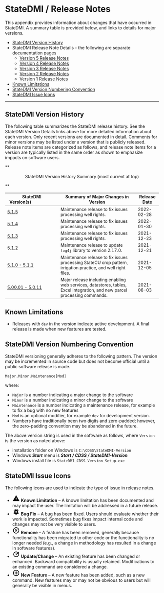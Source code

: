 # StateDMI / Release Notes #

This appendix provides information about changes that have occurred in StateDMI.
A summary table is provided below, and links to details for major versions.

* [StateDMI Version History](#statedmi-version-history)
* StateDMI Release Note Details - the following are separate documentation pages
	+ [Version 5 Release Notes](release-notes-05.md)
	+ [Version 4 Release Notes](release-notes-04.md)
	+ [Version 3 Release Notes](release-notes-03.md)
	+ [Version 2 Release Notes](release-notes-02.md)
	+ [Version 1 Release Notes](release-notes-01.md)
* [Known Limitations](#known-limitations)
* [StateDMI Version Numbering Convention](#statedmi-version-numbering-convention)
* [StateDMI Issue Icons](#statedmi-issue-icons)

---------------

## StateDMI Version History ##

The following table summarizes the StateDMI release history.
See the StateDMI Version Details links above for more detailed information about each version.
Only recent versions are documented in detail.
Comments for minor versions may be listed under a version that is publicly released.
Release note items are categorized as follows,
and release note items for a version are typically listed in the same order as shown to emphasize impacts on software users.

**<p style="text-align: center;">
StateDMI Version History Summary (most current at top)
</p>**

|**StateDMI Version(s)**&nbsp;&nbsp;&nbsp;&nbsp;&nbsp;&nbsp;&nbsp;&nbsp;&nbsp;&nbsp;&nbsp;&nbsp;&nbsp;&nbsp;&nbsp;&nbsp;&nbsp;&nbsp;&nbsp;&nbsp;|**Summary of Major Changes in Version**|**Release Date**|
|--|--|--|
|[5.1.5](release-notes-05.md)|Maintenance release to fix issues processing well rights. | 2022-02-28 |
|[5.1.4](release-notes-05.md)|Maintenance release to fix issues processing well rights. | 2022-01-30 |
|[5.1.3](release-notes-05.md)|Maintenance release to fix issues processing well rights. | 2021-12-23 |
|[5.1.2](release-notes-05.md)|Maintenance release to update `log4j` library to version 2.17.0. | 2021-12-21 |
|[5.1.0 - 5.1.1](release-notes-05.md)|Maintenance release to fix issues processing StateCU crop pattern, irrigation practice, and well right files. | 2021-12-05 |
|[5.00.01 - 5.0.11](release-notes-05.md)|Major release including enabling web services, datastores, tables, Excel integration, and new parcel processing commands. | 2021-06-03 |

## Known Limitations ##

* Releases with `dev` in the version indicate active development.
A final release is made when new features are tested.

## StateDMI Version Numbering Convention ##

StateDMI versioning generally adheres to the following pattern.
The version may be incremented in source code but does not become official until a public software release is made.

```
Major.Minor.Maintenance[Mod]
```
where:

* `Major` is a number indicating a major change to the software
* `Minor` is a number indicating a minor change to the software
* `Maintenance` is a number indicating a maintenance release,
for example to fix a bug with no new features
* `Mod` is an optional modifier, for example `dev` for development version.
* Numbers have traditionally been two digits and zero-padded;
however, the zero-padding convention may be abandoned in the future.

The above version string is used in the software as follows, where `Version` is the version as noted above:

* installation folder on Windows is `C:\CDSS\StateDMI-Version`
* Windows ***Start*** menu is ***Start / CDSS / StateDMI-Version***
* Windows install file is `StateDMI_CDSS_Version_Setup.exe`

## StateDMI Issue Icons ##

The following icons are used to indicate the type of issue in release notes.

* ![limitation](limitation.png) **Known Limitation** – A known limitation has been documented and may impact the user.
The limitation will be addressed in a future release.
* ![bug](bug.png) **Bug Fix** – A bug has been fixed.  Users should evaluate whether their work is impacted.
Sometimes bug fixes impact internal code and changes may not be very visible to users.
* ![remove](remove.png) **Remove** – A feature has been removed, generally because functionality
has been migrated to other code or the functionality is no longer needed (e.g., a change in methodology
has resulted in a change in software features).
* ![change](change.png) **Update/Change** – An existing feature has been changed or enhanced.
Backward compatibility is usually retained.  Modifications to an existing command are considered a change.
* ![new](new.png) **New Feature** – A new feature has been added, such as a new command.
New features may or may not be obvious to users but will generally be visible in menus.

